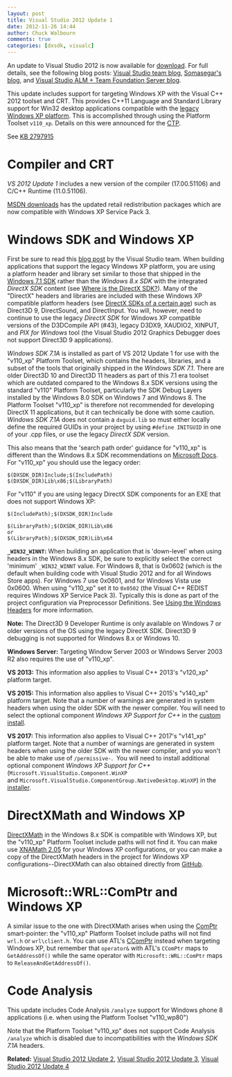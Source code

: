 ```yaml
---
layout: post
title: Visual Studio 2012 Update 1
date: 2012-11-26 14:44
author: Chuck Walbourn
comments: true
categories: [dxsdk, visualc]
---
```

An update to Visual Studio 2012 is now available for <a href="http://www.microsoft.com/visualstudio/eng/downloads#d-visual-studio-2012-update">download</a>. For full details, see the following blog posts: <a href="https://devblogs.microsoft.com/visualstudio/visual-studio-2012-update-1-is-here/">Visual Studio team blog</a>, <span class="breadcrumb-item2"><a href="https://devblogs.microsoft.com/somasegar/visual-studio-2012-update-1-now-available/">Somasegar's blog</a>, and </span><a href="https://devblogs.microsoft.com/devops/visual-studio-and-team-foundation-server-2012-update-1-now-available/">Visual Studio ALM + Team Foundation Server blog</a>.
<!--more-->

This update includes support for targeting Windows XP with the Visual C++ 2012 toolset and CRT. This provides C++11 Language and Standard Library support for Win32 desktop applications compatible with the <a href="https://walbourn.github.io/goodbye-to-an-old-friend/">legacy Windows XP platform</a>. This is accomplished through using the Platform Toolset ``v110_xp``. Details on this were announced for the <a href="https://devblogs.microsoft.com/cppblog/windows-xp-targeting-with-c-in-visual-studio-2012/">CTP</a>.

See <a href="http://support.microsoft.com/kb/2797915">KB 2797915</a>

<h1>Compiler and CRT</h1>

<em>VS 2012 Update 1</em> includes a new version of the compiler (17.00.51106) and C/C++ Runtime (11.0.51106).

<a href="http://www.microsoft.com/en-us/download/details.aspx?id=30679">MSDN downloads</a> has the updated retail redistribution packages which are now compatible with Windows XP Service Pack 3.

<h1>Windows SDK and Windows XP</h1>

First be sure to read this <a href="https://devblogs.microsoft.com/cppblog/windows-xp-targeting-with-c-in-visual-studio-2012/">blog post</a> by the Visual Studio team. When building applications that support the legacy Windows XP platform, you are using a platform header and library set similar to those that shipped in the <a href="https://walbourn.github.io/windows-sdk-7-1/">Windows 7.1 SDK</a> rather than the <em>Windows 8.x SDK</em> with the integrated <em>DirectX SDK</em> content (see <a href="https://walbourn.github.io/where-is-the-directx-sdk/">Where is the DirectX SDK?</a>). Many of the "DirectX" headers and libraries are included with these Windows XP compatible platform headers (see <a href="https://walbourn.github.io/directx-sdks-of-a-certain-age/">DirectX SDKs of a certain age</a>) such as Direct3D 9, DirectSound, and DirectInput. You will, however, need to continue to use the legacy <em>DirectX SDK</em> for Windows XP compatible versions of the D3DCompile API (#43), legacy D3DX9, XAUDIO2, XINPUT, and <em>PIX for Windows</em> tool (the Visual Studio 2012 Graphics Debugger does not support Direct3D 9 applications).

<em>Windows SDK 7.1A</em> is installed as part of VS 2012 Update 1 for use with the "v110_xp" Platform Toolset, which contains the headers, libraries, and a subset of the tools that originally shipped in the <em>Windows SDK 7.1</em>. There are older Direct3D 10 and Direct3D 11 headers as part of this 7.1 era toolset which are outdated compared to the Windows 8.x SDK versions using the standard "v110" Platform Toolset, particularly the SDK Debug Layers installed by the Windows 8.0 SDK on Windows 7 and Windows 8. The Platform Toolset "v110_xp" is therefore not recommended for developing DirectX 11 applications, but it can technically be done with some caution. <em>Windows SDK 7.1A</em> does not contain a <code>dxguid.lib</code> so must either locally define the required GUIDs in your project by using <code>#define INITGUID</code> in one of your .cpp files, or use the legacy <em>DirectX SDK </em>version.

This also means that the 'search path order' guidance for "v110_xp" is different than the Windows 8.x SDK recommendations on <a href="https://docs.microsoft.com/en-us/windows/desktop/directx-sdk--august-2009-">Microsoft Docs</a>. For "v110_xp" you should use the legacy order:

```
$(DXSDK_DIR)Include;$(IncludePath)
$(DXSDK_DIR)Lib\x86;$(LibraryPath)
```

For "v110" if you are using legacy DirectX SDK components for an EXE that does not support Windows XP:

```
$(IncludePath);$(DXSDK_DIR)Include

$(LibraryPath);$(DXSDK_DIR)Lib\x86
or
$(LibraryPath);$(DXSDK_DIR)Lib\x64
```

<strong>``_WIN32_WINNT``:</strong> When building an application that is 'down-level' when using headers in the Windows 8.x SDK, be sure to explicitly select the correct 'minimum' ``_WIN32_WINNT`` value. For Windows 8, that is 0x0602 (which is the default when building code with Visual Studio 2012 and for all Windows Store apps). For Windows 7 use 0x0601, and for Windows Vista use 0x0600. When using "v110_xp" set it to <code>0x0502</code> (the Visual C++ REDIST requires Windows XP Service Pack 3). Typically this is done as part of the project configuration via Preprocessor Definitions. See <a href="https://docs.microsoft.com/en-us/windows/desktop/WinProg/using-the-windows-headers">Using the Windows Headers</a> for more information.

<strong>Note:</strong> The Direct3D 9 Developer Runtime is only available on Windows 7 or older versions of the OS using the legacy DirectX SDK. Direct3D 9 debugging is not supported for Windows 8.x or Windows 10.

<strong>Windows Server:</strong> Targeting Window Server 2003 or Windows Server 2003 R2 also requires the use of "v110_xp".

<strong>VS 2013:</strong> This information also applies to Visual C++ 2013's "v120_xp" platform target.

<strong>VS 2015: </strong>This information also applies to Visual C++ 2015's "v140_xp" platform target. Note that a number of warnings are generated in system headers when using the older SDK with the newer compiler. You will need to select the optional component <em>Windows XP Support for C++ </em>in the <a href="https://devblogs.microsoft.com/cppblog/setup-changes-in-visual-studio-2015-affecting-c-developers/">custom install</a>.

<strong>VS 2017: </strong>This information also applies to Visual C++ 2017's "v141_xp" platform target. Note that a number of warnings are generated in system headers when using the older SDK with the newer compiler, and you won't be able to make use of <code>/permissive-</code>.  You will need to install additional optional component <em>Windows XP Support for C++</em> (<code>Microsoft.VisualStudio.Component.WinXP</code> and <code>Microsoft.VisualStudio.ComponentGroup.NativeDesktop.WinXP</code>) in the <a href="https://devblogs.microsoft.com/cppblog/the-lightweight-visual-studio-15-installer/">installer</a>.

<h1>DirectXMath and Windows XP</h1>

<a href="https://walbourn.github.io/introducing-directxmath/">DirectXMath</a> in the Windows 8.x SDK is compatible with Windows XP, but the "v110_xp" Platform Toolset include paths will not find it. You can make use <a href="https://walbourn.github.io/xna-math-version-2-05-smoothing-the-transition-to-directxmath/">XNAMath 2.05</a> for your Windows XP configurations, or you can make a copy of the DirectXMath headers in the project for Windows XP configurations--DirectXMath can also obtained directly from <a href="https://github.com/Microsoft/DirectXMath">GitHub</a>.

<h1>Microsoft::WRL::ComPtr and Windows XP</h1>

A similar issue to the one with DirectXMath arises when using the <a href="https://docs.microsoft.com/en-us/cpp/windows/wrl/comptr-class">ComPtr</a> smart-pointer: the "v110_xp" Platform Toolset include paths will not find <code>wrl.h</code> or ``wrl\client.h``. You can use ATL's <a href="https://docs.microsoft.com/en-us/cpp/atl/reference/ccomptr-class">CComPtr</a> instead when targeting Windows XP, but remember that <code>operator&</code> with ATL's <code>CComPtr</code> maps to <code>GetAddressOf()</code> while the same operator with <code>Microsoft::WRL::ComPtr</code> maps to <code>ReleaseAndGetAddressOf()</code>.

<h1>Code Analysis</h1>

This update includes Code Analysis <code>/analyze</code> support for Windows phone 8 applications (i.e. when using the Platform Toolset "v110_wp80")

Note that the Platform Toolset "v110_xp" does not support Code Analysis <code>/analyze</code> which is disabled due to incompatibilities with the <em>Windows SDK 7.1A</em> headers.

<strong>Related:</strong> <a href="https://walbourn.github.io/visual-studio-2012-update-2/">Visual Studio 2012 Update 2</a>, <a href="https://walbourn.github.io/visual-studio-2012-update-3/">Visual Studio 2012 Update 3</a>, <a href="https://walbourn.github.io/visual-studio-2012-update-4/">Visual Studio 2012 Update 4</a>
